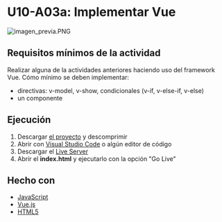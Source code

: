 # U10-A03a: Implementar Vue
![imagen_previa.PNG](https://github.com/Ayoamaro/implementar_VUE.github.io/blob/master/img/imagen_previa.PNG?raw=true)

## Requisitos mínimos de la actividad
Realizar alguna de la actividades anteriores haciendo uso del framework Vue.
Cómo mínimo se deben implementar:
* directivas: v-model, v-show, condicionales (v-if, v-else-if, v-else)
* un componente

## Ejecución
1. Descargar [el proyecto](https://bit.ly/2zt6DGT) y descomprimir
2. Abrir con [Visual Studio Code](https://code.visualstudio.com) o algún editor de código
3. Descargar el [Live Server](https://bit.ly/3elOzNx)
3. Abrir el **index.html** y ejecutarlo con la opción "Go Live"

## Hecho con
* [JavaScript](https://developer.mozilla.org/es/docs/Web/JavaScript)
* [Vue.js](https://vuejs.org)
* [HTML5](https://developer.mozilla.org/es/docs/HTML/HTML5)
